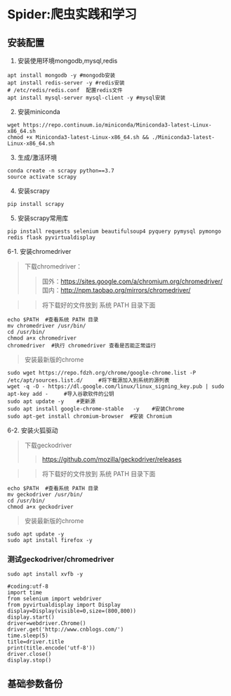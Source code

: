 # Spider:爬虫实践和学习

##  安装配置

1. 安装使用环境mongodb,mysql,redis
```
apt install mongodb -y #mongodb安装
apt install redis-server -y #redis安装
# /etc/redis/redis.conf  配置redis文件
apt install mysql-server mysql-client -y #mysql安装
```
2. 安装miniconda
```
wget https://repo.continuum.io/miniconda/Miniconda3-latest-Linux-x86_64.sh
chmod +x Miniconda3-latest-Linux-x86_64.sh && ./Miniconda3-latest-Linux-x86_64.sh
```
3. 生成/激活环境
```
conda create -n scrapy python==3.7
source activate scrapy
```
4. 安装scrapy
```
pip install scrapy
```
5. 安装scrapy常用库
```
pip install requests selenium beautifulsoup4 pyquery pymysql pymongo redis flask pyvirtualdisplay
```
6-1. 安装chromedriver
 > 下载chromedriver：
 >> 国外：https://sites.google.com/a/chromium.org/chromedriver/  
 >> 国内：http://npm.taobao.org/mirrors/chromedriver/
 
 >> 将下载好的文件放到 系统 PATH 目录下面
 ```
 echo $PATH  #查看系统 PATH 目录
mv chromedriver /usr/bin/
cd /usr/bin/
chmod a+x chromedriver
chromedriver  #执行 chromedriver 查看是否能正常运行
 ```
 > 安装最新版的chrome
```
sudo wget https://repo.fdzh.org/chrome/google-chrome.list -P /etc/apt/sources.list.d/     #将下载源加入到系统的源列表
wget -q -O - https://dl.google.com/linux/linux_signing_key.pub | sudo apt-key add -	    #导入谷歌软件的公钥
sudo apt update -y    #更新源
sudo apt install google-chrome-stable	-y    #安装Chrome
sudo apt-get install chromium-browser  #安装 Chromium
```
6-2. 安装火狐驱动
> 下载geckodriver
>> https://github.com/mozilla/geckodriver/releases

>> 将下载好的文件放到 系统 PATH 目录下面
 ```
 echo $PATH  #查看系统 PATH 目录
mv geckodriver /usr/bin/
cd /usr/bin/
chmod a+x geckodriver
 ```
> 安装最新版的chrome
```
sudo apt update -y
sudo apt install firefox -y
```
### 测试geckodriver/chromedriver
```
sudo apt install xvfb -y
```
```
#coding:utf-8
import time
from selenium import webdriver
from pyvirtualdisplay import Display
display=Display(visible=0,size=(800,800))
display.start()
driver=webdriver.Chrome()
driver.get('http://www.cnblogs.com/')
time.sleep(5)
title=driver.title
print(title.encode('utf-8'))
driver.close()
display.stop()
```
## 基础参数备份
